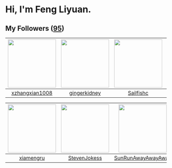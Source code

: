 # Hi, I'm Feng Liyuan.

## My Followers ([95](https://github.com/SunRunAway?tab=followers))

| <img src="https://avatars.githubusercontent.com/u/15918072?v=4" width="150" height="150" /> | <img src="https://avatars.githubusercontent.com/u/29295553?v=4" width="150" height="150" /> | <img src="https://avatars.githubusercontent.com/u/13750989?v=4" width="150" height="150" /> | <img src="https://avatars.githubusercontent.com/u/24202964?v=4" width="150" height="150" /> |
| :-----------------------------------------------------------------------------------------: | :-----------------------------------------------------------------------------------------: | :-----------------------------------------------------------------------------------------: | :-----------------------------------------------------------------------------------------: |
|                     [xzhangxian1008](https://github.com/xzhangxian1008)                     |                       [gingerkidney](https://github.com/gingerkidney)                       |                          [Sailfishc](https://github.com/Sailfishc)                          |                        [hazelnutsgz](https://github.com/hazelnutsgz)                        |

| <img src="https://avatars.githubusercontent.com/u/28560740?v=4" width="150" height="150" /> | <img src="https://avatars.githubusercontent.com/u/71307974?v=4" width="150" height="150" /> | <img src="https://avatars.githubusercontent.com/u/51537937?v=4" width="150" height="150" /> | <img src="https://avatars.githubusercontent.com/u/10810759?v=4" width="150" height="150" /> |
| :-----------------------------------------------------------------------------------------: | :-----------------------------------------------------------------------------------------: | :-----------------------------------------------------------------------------------------: | :-----------------------------------------------------------------------------------------: |
|                          [xiamengru](https://github.com/xiamengru)                          |                       [StevenJokess](https://github.com/StevenJokess)                       |                 [SunRunAwayAwayAway](https://github.com/SunRunAwayAwayAway)                 |                             [CarlJi](https://github.com/CarlJi)                             |